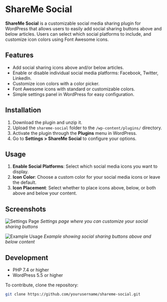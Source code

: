 # ShareMe Social

**ShareMe Social** is a customizable social media sharing plugin for WordPress that allows users to easily add social sharing buttons above and below articles. Users can select which social platforms to include, and customize icon colors using Font Awesome icons.

## Features

- Add social sharing icons above and/or below articles.
- Enable or disable individual social media platforms: Facebook, Twitter, LinkedIn.
- Customize icon colors with a color picker.
- Font Awesome icons with standard or customizable colors.
- Simple settings panel in WordPress for easy configuration.

## Installation

1. Download the plugin and unzip it.
2. Upload the `shareme-social` folder to the `/wp-content/plugins/` directory.
3. Activate the plugin through the **Plugins** menu in WordPress.
4. Go to **Settings > ShareMe Social** to configure your options.

## Usage

1. **Enable Social Platforms**: Select which social media icons you want to display.
2. **Icon Color**: Choose a custom color for your social media icons or leave the default.
3. **Icon Placement**: Select whether to place icons above, below, or both above and below your content.

## Screenshots

![Settings Page](link_to_screenshot_settings)
_Settings page where you can customize your social sharing buttons_

![Example Usage](link_to_screenshot_example)
_Example showing social sharing buttons above and below content_

## Development

- PHP 7.4 or higher
- WordPress 5.5 or higher

To contribute, clone the repository:

```bash
git clone https://github.com/yourusername/shareme-social.git
